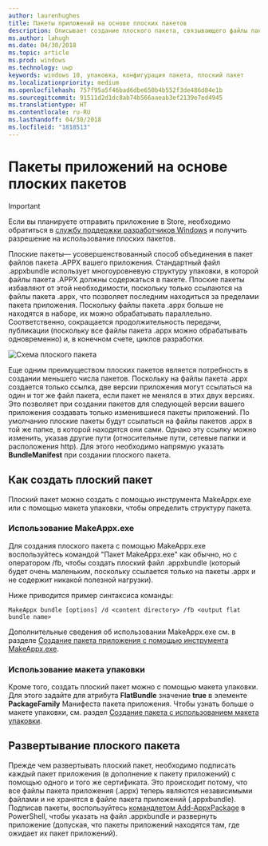 ```yaml
---
author: laurenhughes
title: Пакеты приложений на основе плоских пакетов
description: Описывает создание плоского пакета, связывающего файлы пакета .appx вашего приложения со ссылками на пакеты приложений.
ms.author: lahugh
ms.date: 04/30/2018
ms.topic: article
ms.prod: windows
ms.technology: uwp
keywords: windows 10, упаковка, конфигурация пакета, плоский пакет
ms.localizationpriority: medium
ms.openlocfilehash: 757f95a5f46bad6dbe650b4b552f3de486d84e1b
ms.sourcegitcommit: 91511d2d1dc8ab74b566aaeab3ef2139e7ed4945
ms.translationtype: HT
ms.contentlocale: ru-RU
ms.lasthandoff: 04/30/2018
ms.locfileid: "1818513"
---
```

# <a name="flat-bundle-app-packages"></a>Пакеты приложений на основе плоских пакетов 

> [!IMPORTANT]
> Если вы планируете отправить приложение в Store, необходимо обратиться в [службу поддержки разработчиков Windows](https://developer.microsoft.com/windows/support) и получить разрешение на использование плоских пакетов.

Плоские пакеты— усовершенствованный способ объединения в пакет файлов пакета .APPX вашего приложения. Стандартный файл .appxbundle использует многоуровневую структуру упаковки, в которой файлы пакета .APPX должны содержаться в пакете. Плоские пакеты избавляют от этой необходимости, поскольку только ссылаются на файлы пакета .appx, что позволяет последним находиться за пределами пакета приложения. Поскольку файлы пакета .appx больше не находятся в наборе, их можно обрабатывать параллельно. Соответственно, сокращается продолжительность передачи, публикации (поскольку все файлы пакета .appx можно обрабатывать одновременно) и, в конечном счете, циклов разработки.

![Схема плоского пакета](images/bundle-combined.png)

Еще одним преимуществом плоских пакетов является потребность в создании меньшего числа пакетов. Поскольку на файлы пакета .appx создается только ссылка, две версии приложения могут ссылаться на один и тот же файл пакета, если пакет не менялся в этих двух версиях. Это позволяет при создании пакетов для следующей версии вашего приложения создавать только изменившиеся пакеты приложений.
По умолчанию плоские пакеты будут ссылаться на файлы пакетов .appx в той же папке, в которой находятся они сами. Однако эту ссылку можно изменить, указав другие пути (относительные пути, сетевые папки и расположения http). Для этого необходимо напрямую указать **BundleManifest** при создании плоского пакета. 

## <a name="how-to-create-a-flat-bundle"></a>Как создать плоский пакет

Плоский пакет можно создать с помощью инструмента MakeAppx.exe или с помощью макета упаковки, чтобы определить структуру пакета.

### <a name="using-makeappxexe"></a>Использование MakeAppx.exe
Для создания плоского пакета с помощью MakeAppx.exe воспользуйтесь командой "Пакет MakeAppx.exe" как обычно, но с оператором /fb, чтобы создать плоский файл .appxbundle (который будет очень маленьким, поскольку ссылается только на пакеты .appx и не содержит никакой полезной нагрузки). 

Ниже приводится пример синтаксиса команды:

```syntax
MakeAppx bundle [options] /d <content directory> /fb <output flat bundle name>
```

Дополнительные сведения об использовании MakeAppx.exe см. в разделе [Создание пакета приложения с помощью инструмента MakeAppx.exe](https://docs.microsoft.com/windows/uwp/packaging/create-app-package-with-makeappx-tool).

### <a name="using-packaging-layout"></a>Использование макета упаковки
Кроме того, создать плоский пакет можно с помощью макета упаковки. Для этого задайте для атрибута **FlatBundle** значение **true** в элементе **PackageFamily** Манифеста пакета приложения. Чтобы узнать больше о макете упаковки, см. раздел [Создание пакета с использованием макета упаковки](packaging-layout.md).

## <a name="how-to-deploy-a-flat-bundle"></a>Развертывание плоского пакета 
Прежде чем развертывать плоский пакет, необходимо подписать каждый пакет приложения (в дополнение к пакету приложений) с помощью одного и того же сертификата. Это происходит потому, что все файлы пакета приложения (.appx) теперь являются независимыми файлами и не хранятся в файле пакета приложений (.appxbundle). Подписав пакеты, воспользуйтесь [командлетом Add-AppxPackage](https://docs.microsoft.com/powershell/module/appx/add-appxpackage?view=win10-ps) в PowerShell, чтобы указать на файл .appxbundle и развернуть приложение (допуская, что пакеты приложений находятся там, где ожидает их пакет приложений). 